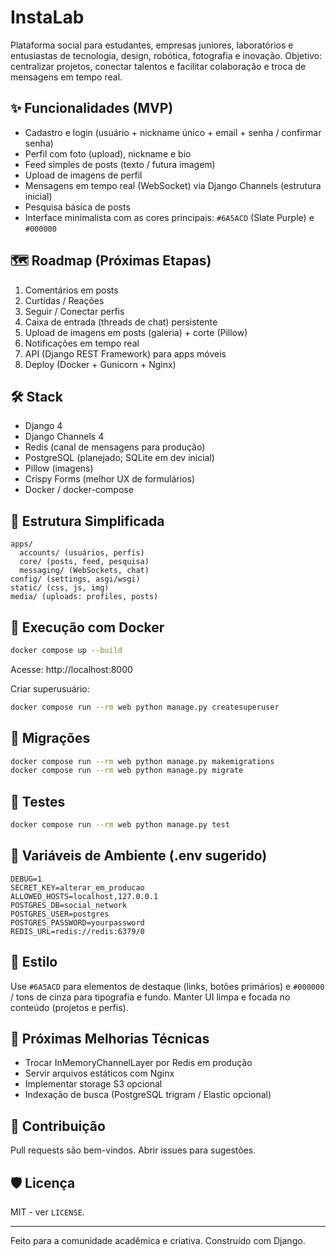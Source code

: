 # InstaLab

Plataforma social para estudantes, empresas juniores, laboratórios e entusiastas de tecnologia, design, robótica, fotografia e inovação. Objetivo: centralizar projetos, conectar talentos e facilitar colaboração e troca de mensagens em tempo real.

## ✨ Funcionalidades (MVP)

- Cadastro e login (usuário + nickname único + email + senha / confirmar senha)
- Perfil com foto (upload), nickname e bio
- Feed simples de posts (texto / futura imagem)
- Upload de imagens de perfil
- Mensagens em tempo real (WebSocket) via Django Channels (estrutura inicial)
- Pesquisa básica de posts
- Interface minimalista com as cores principais: `#6A5ACD` (Slate Purple) e `#000000`

## 🗺️ Roadmap (Próximas Etapas)

1. Comentários em posts
2. Curtidas / Reações
3. Seguir / Conectar perfis
4. Caixa de entrada (threads de chat) persistente
5. Upload de imagens em posts (galeria) + corte (Pillow)
6. Notificações em tempo real
7. API (Django REST Framework) para apps móveis
8. Deploy (Docker + Gunicorn + Nginx)

## 🛠️ Stack

- Django 4
- Django Channels 4
- Redis (canal de mensagens para produção)
- PostgreSQL (planejado; SQLite em dev inicial)
- Pillow (imagens)
- Crispy Forms (melhor UX de formulários)
- Docker / docker-compose

## 📂 Estrutura Simplificada

```
apps/
  accounts/ (usuários, perfis)
  core/ (posts, feed, pesquisa)
  messaging/ (WebSockets, chat)
config/ (settings, asgi/wsgi)
static/ (css, js, img)
media/ (uploads: profiles, posts)
```

## 🚀 Execução com Docker

```bash
docker compose up --build
```

Acesse: http://localhost:8000

Criar superusuário:

```bash
docker compose run --rm web python manage.py createsuperuser
```

## 🔧 Migrações

```bash
docker compose run --rm web python manage.py makemigrations
docker compose run --rm web python manage.py migrate
```

## 🧪 Testes

```bash
docker compose run --rm web python manage.py test
```

## 📄 Variáveis de Ambiente (.env sugerido)

```
DEBUG=1
SECRET_KEY=alterar_em_producao
ALLOWED_HOSTS=localhost,127.0.0.1
POSTGRES_DB=social_network
POSTGRES_USER=postgres
POSTGRES_PASSWORD=yourpassword
REDIS_URL=redis://redis:6379/0
```

## 🎨 Estilo

Use `#6A5ACD` para elementos de destaque (links, botões primários) e `#000000` / tons de cinza para tipografia e fundo. Manter UI limpa e focada no conteúdo (projetos e perfis).

## 🧱 Próximas Melhorias Técnicas

- Trocar InMemoryChannelLayer por Redis em produção
- Servir arquivos estáticos com Nginx
- Implementar storage S3 opcional
- Indexação de busca (PostgreSQL trigram / Elastic opcional)

## 🤝 Contribuição

Pull requests são bem-vindos. Abrir issues para sugestões.

## 🛡️ Licença

MIT - ver `LICENSE`.

---

Feito para a comunidade acadêmica e criativa. Construído com Django.